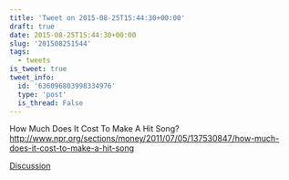 ```yaml
---
title: 'Tweet on 2015-08-25T15:44:30+00:00'
draft: true
date: 2015-08-25T15:44:30+00:00
slug: '201508251544'
tags:
  - tweets
is_tweet: true
tweet_info:
  id: '636096803998334976'
  type: 'post'
  is_thread: False
---
```




How Much Does It Cost To Make A Hit Song? <http://www.npr.org/sections/money/2011/07/05/137530847/how-much-does-it-cost-to-make-a-hit-song>

[Discussion](https://x.com/sytelus/status/636096803998334976)
